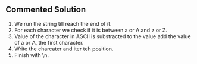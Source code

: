## Commented Solution

1. We run the string till reach the end of it.
2. For each character we check if it is between a or A and z or Z.
3. Value of the character in ASCII is substracted to the value add the value of a or A, the first character.
4. Write the charcater and iter teh position.
5. Finish with \n.
